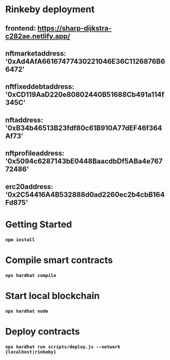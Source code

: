 # Rinkeby deployment

## frontend: https://sharp-dijkstra-c282ae.netlify.app/

## nftmarketaddress: '0xAd4AfA66167477430221046E36C1126876B66472'

## nftfixeddebtaddress: '0xCD119AaD220e80802440B51688Cb491a114f345C'

## nftaddress: '0xB34b46513B23fdf80c61B910A77dEF46f364Af73'

## nftprofileaddress: '0x5094c6287143bE0448BaacdbDf5ABa4e76772486'

## erc20address: '0x2C54416A4B532888d0ad2260ec2b4cbB164Fd875'

# Getting Started

### `npm install`

# Compile smart contracts

### `npx hardhat compile`

# Start local blockchain

### `npx hardhat node`

# Deploy contracts

### `npx hardhat run scripts/deploy.js --network {localhost|rinkeby}`
